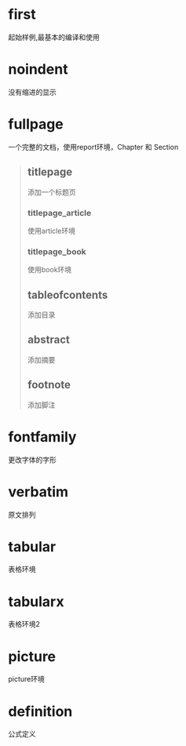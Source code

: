 
# first

起始样例,最基本的编译和使用

# noindent

没有缩进的显示

# fullpage

一个完整的文档，使用report环境，Chapter 和 Section

> ## titlepage
> 添加一个标题页
>
> ### titlepage\_article
> 使用article环境
>
> ### titlepage\_book
> 使用book环境
> 
> ## tableofcontents
> 添加目录
> 
> ## abstract 
> 添加摘要
> 
> ## footnote
> 添加脚注

# fontfamily
更改字体的字形

# verbatim
原文排列

# tabular
表格环境

# tabularx
表格环境2

# picture
picture环境

# definition
公式定义


